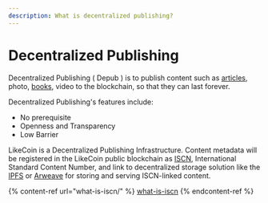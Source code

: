 ```yaml
---
description: What is decentralized publishing?
---
```


# Decentralized Publishing

Decentralized Publishing ( Depub ) is to publish content such as [articles](collect-writing-nft/), photo, [books](nft-ebook/), video to the blockchain, so that they can last forever.

Decentralized Publishing's features include:

* No prerequisite
* Openness and Transparency
* Low Barrier

LikeCoin is a Decentralized Publishing Infrastructure.  Content metadata will be registered in the LikeCoin public blockchain as [ISCN](what-is-iscn/), International Standard Content Number, and link to decentralized storage solution like the [IPFS](https://ipfs.tech/) or [Arweave](https://www.arweave.org/) for storing and serving ISCN-linked content.

{% content-ref url="what-is-iscn/" %}
[what-is-iscn](what-is-iscn/)
{% endcontent-ref %}
